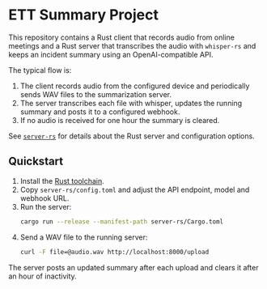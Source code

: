 # ETT Summary Project

This repository contains a Rust client that records audio from online meetings and a Rust server that transcribes the audio with `whisper-rs` and keeps an incident summary using an OpenAI-compatible API.

The typical flow is:

1. The client records audio from the configured device and periodically sends WAV files to the summarization server.
2. The server transcribes each file with whisper, updates the running summary and posts it to a configured webhook.
3. If no audio is received for one hour the summary is cleared.

See [`server-rs`](server-rs/) for details about the Rust server and configuration options.

## Quickstart

1. Install the [Rust toolchain](https://www.rust-lang.org/tools/install).
2. Copy `server-rs/config.toml` and adjust the API endpoint, model and webhook URL.
3. Run the server:
   ```bash
   cargo run --release --manifest-path server-rs/Cargo.toml
   ```
4. Send a WAV file to the running server:
   ```bash
   curl -F file=@audio.wav http://localhost:8000/upload
   ```
The server posts an updated summary after each upload and clears it after an hour of inactivity.

